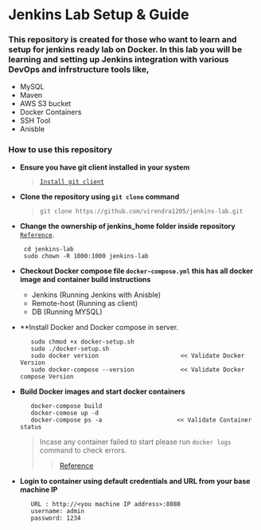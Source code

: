 
# Jenkins Lab Setup & Guide

### This repository is created for those who want to learn and setup for jenkins ready lab on Docker. In this lab you will be learning and setting up Jenkins integration with various DevOps and infrstructure tools like,
  - MySQL
  - Maven
  - AWS S3 bucket
  - Docker Containers 
  - SSH Tool
  - Anisble
  
### How to use this repository 
- **Ensure you have git client installed in your system** 
  > [`Install git client`](https://git-scm.com/book/en/v2/Getting-Started-Installing-Git)

- **Clone the repository using `git clone` command**
  > `git clone https://github.com/virendra1205/jenkins-lab.git`
   
 - **Change the ownership of jenkins_home folder inside repository** [`Reference`](https://hub.docker.com/r/jenkins/jenkins/).
    ```
     cd jenkins-lab
     sudo chown -R 1000:1000 jenkins-lab
    ````
  
 - **Checkout Docker compose file `docker-compose.yml` this has all docker image and container build instructions**
   - Jenkins (Running Jenkins with Anisble)
   - Remote-host (Running as client)
   - DB (Running MYSQL)
   
 - **Install Docker and Docker compose in server.
   ```
      sudo chmod +x docker-setup.sh
      sudo ./docker-setup.sh
      sudo docker version                       << Validate Docker Version 
      sudo docker-compose --version             << Validate Docker compose Version
    ```
    
  - **Build Docker images and start docker containers**
    ```
       docker-compose build
       docker-comose up -d 
       docker-compose ps -a                     << Validate Container status
    ```
    > Incase any container failed to start please run `docker logs` command to check errors.
    >> [Reference](https://docs.docker.com/engine/reference/commandline/logs/)
  
  - **Login to container using default credentials and URL from your base machine IP**
     ```
        URL : http://<you machine IP address>:8080
        username: admin
        password: 1234
     ```

   
    
   
